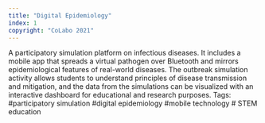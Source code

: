 ```yaml
---
title: "Digital Epidemiology"
index: 1
copyright: "CoLabo 2021"
---
```


A participatory simulation platform on infectious diseases. It includes a mobile app that spreads a virtual pathogen over Bluetooth and mirrors epidemiological features of real-world diseases. The outbreak simulation activity allows students to understand principles of disease transmission and mitigation, and the data from the simulations can be visualized with an interactive dashboard for educational and research purposes. Tags: #participatory simulation #digital epidemiology #mobile technology # STEM education 